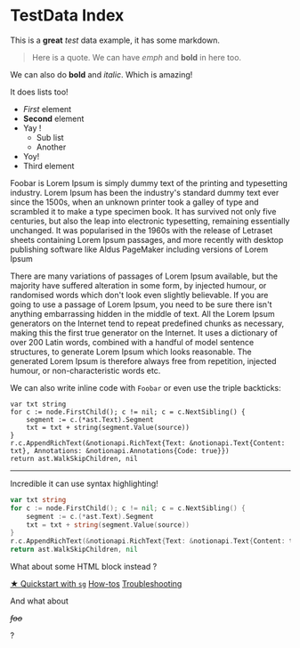 # TestData Index

This is a **great** _test_ data example, it has some markdown. 

> Here is a quote. We can have _emph_ and **bold** in here too.

We can also do **bold** and *italic*. Which is amazing! 

It does lists too! 

- _First_ element
- **Second** element
- Yay ! 
    - Sub list
    - Another
- Yoy! 
- Third element

Foobar is Lorem Ipsum is simply dummy text of the printing and typesetting industry. Lorem Ipsum has been the industry's standard dummy text ever since the 1500s, when an unknown printer took a galley of type and scrambled it to make a type specimen book. It has survived not only five centuries, but also the leap into electronic typesetting, remaining essentially unchanged. It was popularised in the 1960s with the release of Letraset sheets containing Lorem Ipsum passages, and more recently with desktop publishing software like Aldus PageMaker including versions of Lorem Ipsum

There are many variations of passages of Lorem Ipsum available, but the majority have suffered alteration in some form, by injected humour, or randomised words which don't look even slightly believable. 
If you are going to use a passage of Lorem Ipsum, you need to be sure there isn't anything embarrassing hidden in the middle of text. All the Lorem Ipsum generators on the Internet tend to repeat predefined chunks as necessary, making this the first true generator on the Internet. It uses a dictionary of over 200 Latin words, combined with a handful of model sentence structures, to generate Lorem Ipsum which looks reasonable. The generated Lorem Ipsum is therefore always free from repetition, injected humour, or non-characteristic words etc.

We can also write inline code with `Foobar` or even use the triple backticks:

```
var txt string
for c := node.FirstChild(); c != nil; c = c.NextSibling() {
    segment := c.(*ast.Text).Segment
    txt = txt + string(segment.Value(source))
}
r.c.AppendRichText(&notionapi.RichText{Text: &notionapi.Text{Content: txt}, Annotations: &notionapi.Annotations{Code: true}})
return ast.WalkSkipChildren, nil
```

---

Incredible it can use syntax highlighting!


```go
var txt string
for c := node.FirstChild(); c != nil; c = c.NextSibling() {
    segment := c.(*ast.Text).Segment
    txt = txt + string(segment.Value(source))
}
r.c.AppendRichText(&notionapi.RichText{Text: &notionapi.Text{Content: txt}, Annotations: &notionapi.Annotations{Code: true}})
return ast.WalkSkipChildren, nil
```

What about some HTML block instead ? 

<div class="cta-group">
<a class="btn btn-primary" href="quickstart">★ Quickstart with <code>sg</code></a>
<a class="btn" href="../how-to">How-tos</a>
<a class="btn" href="#troubleshooting">Troubleshooting</a>

And what about <p><del><em>foo</em></del></p> ?
